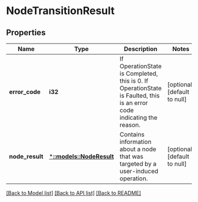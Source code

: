 # NodeTransitionResult

## Properties
Name | Type | Description | Notes
------------ | ------------- | ------------- | -------------
**error_code** | **i32** | If OperationState is Completed, this is 0.  If OperationState is Faulted, this is an error code indicating the reason. | [optional] [default to null]
**node_result** | [***::models::NodeResult**](NodeResult.md) | Contains information about a node that was targeted by a user-induced operation. | [optional] [default to null]

[[Back to Model list]](../README.md#documentation-for-models) [[Back to API list]](../README.md#documentation-for-api-endpoints) [[Back to README]](../README.md)


